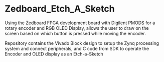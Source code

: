 # Zedboard_Etch_A_Sketch
Using the Zedboard FPGA development board with Digilent PMODS for a rotary encoder and RGB OLED Display, allows the user to draw on the screen based on which button is pressed while moving the encoder.

Repository contains the Vivado Block design to setup the Zynq processing system and connect peripherals, and C code from SDK to operate the Encoder and OLED display as an Etch-a-Sketch
